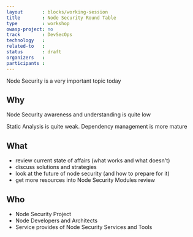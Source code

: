 ```yaml
---
layout       : blocks/working-session
title        : Node Security Round Table
type         : workshop
owasp-project: no
track        : DevSecOps
technology   :
related-to   :
status       : draft
organizers   :
participants :
---
```


Node Security is a very important topic today

## Why

Node Security awareness and understanding is quite low

Static Analysis is quite weak. Dependency management is more mature

## What

 - review current state of affairs (what works and what doesn't)
 - discuss solutions and strategies
 - look at the future of node security (and how to prepare for it)
 - get more resources into Node Security Modules review

## Who

 - Node Security Project
 - Node Developers and Architects
 - Service provides of Node Security Services and Tools